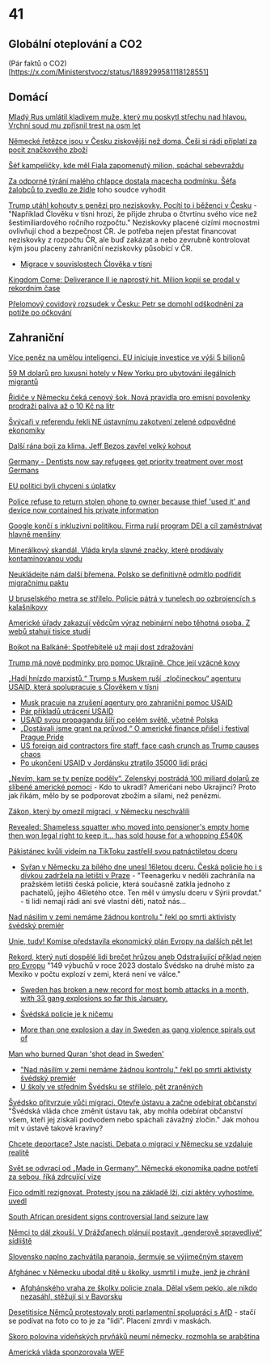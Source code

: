 # 41

## Globální oteplování a CO2

(Pár faktů o CO2)[https://x.com/Ministerstvocz/status/1889299581118128551]

## Domácí 

[Mladý Rus umlátil kladivem muže, který mu poskytl střechu nad hlavou. Vrchní soud mu zpřísnil trest na osm let](https://www.novinky.cz/clanek/krimi-mlady-rus-umlatil-kladivem-muze-ktery-mu-poskytl-strechu-nad-hlavou-vrchni-soud-mu-zprisnil-trest-na-osm-let-40508541)

[Německé řetězce jsou v Česku ziskovější než doma, Češi si rádi připlatí za pocit značkového zboží](https://www.novinky.cz/clanek/ekonomika-nemecke-retezce-jsou-v-cesku-ziskovejsi-nez-doma-40508076)

[Šéf kampeličky, kde měl Fiala zapomenutý milion, spáchal sebevraždu](https://www.novinky.cz/clanek/domaci-sef-kampelicky-kde-mel-fiala-zapomenuty-milion-spachal-sebevrazdu-40475445)

[Za odporné týrání malého chlapce dostala macecha podmínku. Šéfa žalobců to zvedlo ze židle](https://www.novinky.cz/clanek/krimi-zabaleny-v-pytli-s-roubikem-v-puse-podminku-za-perverzni-tyrani-ditete-chce-zvratit-sef-zalobcu-40507987) toho soudce vyhodit

[Trump utáhl kohouty s penězi pro neziskovky. Pocítí to i běženci v Česku](https://www.idnes.cz/zpravy/domaci/ceske-neziskovky-prijdou-o-penize-kvuli-rozhodnuti-trumpa.A250201_837916_domaci_jan) - "Například Člověku v tísni hrozí, že přijde zhruba o čtvrtinu svého více než šestimiliardového ročního rozpočtu." Neziskovky placené cizími mocnostmi ovlivňují chod a bezpečnost ČR. Je potřeba nejen přestat financovat neziskovky z rozpočtu ČR, ale buď zakázat a nebo zevrubně kontrolovat kým jsou placeny zahraniční neziskovky působící v ČR.
 * [Migrace v souvislostech Člověka v tísni](https://metropolevsech.eu/cs/news/migrace-v-souvislostech-cloveka-v-tisni/)

[Kingdom Come: Deliverance II je naprostý hit. Milion kopií se prodal v rekordním čase](https://www.novinky.cz/clanek/internet-a-pc-hry-a-herni-systemy-kingdom-come-deliverance-ii-je-naprosty-hit-milion-kopii-se-prodal-v-rekordnim-case-40507870)

[Přelomový covidový rozsudek v Česku: Petr se domohl odškodnění za potíže po očkování](https://cnn.iprima.cz/prelomovy-rozsudek-v-praze-muz-ma-dostat-odskodneni-za-potize-po-ockovani-proti-covidu-465410)


## Zahraniční

[Více peněz na umělou inteligenci. EU iniciuje investice ve výši 5 bilionů](https://www.novinky.cz/clanek/ekonomika-vice-penez-na-umelou-inteligenci-eu-iniciuje-investice-ve-vysi-5-bilionu-40508544)

[59 M dolarů pro luxusní hotely v New Yorku pro ubytování ilegálních migrantů](https://x.com/elonmusk/status/1888891512303263815)

[Řidiče v Německu čeká cenový šok. Nová pravidla pro emisní povolenky prodraží paliva až o 10 Kč na litr ](https://www.echo24.cz/a/HFLFQ/zpravy-svet-nemecko-ridici-cenovy-sok-pravidla-emise-povolenky-paliva-cena-10-kc-litr)

[Švýcaři v referendu řekli NE ústavnímu zakotvení zelené odpovědné ekonomiky ](https://www.echo24.cz/a/HbcfR/zpravy-svet-svycarsko-v-referendu-odmitlo-ekologicky-odpovednou-ekonomiku)

[Další rána boji za klima. Jeff Bezos zavřel velký kohout](https://www.parlamentnilisty.cz/arena/monitor/Dalsi-rana-boji-za-klima-Jeff-Bezos-zavrel-velky-kohout-769014)

[Germany - Dentists now say refugees get priority treatment over most Germans](https://x.com/RMXnews/status/1887822614350975458)

[EU politici byli chyceni s úplatky](https://x.com/Fidias0/status/1887818591841439792)

[Police refuse to return stolen phone to owner because thief 'used it' and device now contained his private information](https://www.lbc.co.uk/crime/police-refuse-to-return-stolen-phone-to-owner-because-thief-used-device/)

[Google končí s inkluzivní politikou. Firma ruší program DEI a cíl zaměstnávat hlavně menšiny](https://www.echo24.cz/a/HRgwV/zpravy-svet-google-konci-s-inkluzivni-politikou-firma-rusi-program-dei-a-cil-zamestnavat-hlavne-mensiny)

[Minerálkový skandál. Vláda kryla slavné značky, které prodávaly kontaminovanou vodu](https://www.echo24.cz/a/HV8eK/zpravy-svet-francie-kontaminovane-mineralky)

[Neukládejte nám další břemena. Polsko se definitivně odmítlo podřídit migračnímu paktu](https://www.novinky.cz/clanek/zahranicni-evropa-neukladejte-nam-dalsi-bremena-polsko-se-definitivne-odmitlo-podridit-migracnimu-paktu-40507730)

[U bruselského metra se střílelo. Policie pátrá v tunelech po ozbrojencích s kalašnikovy](https://www.novinky.cz/clanek/zahranicni-evropa-strelba-u-bruselskeho-metra-40507704)

[Americké úřady zakazují vědcům výraz nebinární nebo těhotná osoba. Z webů stahují tisíce studií](https://www.irozhlas.cz/zpravy-svet/americke-urady-zakazuji-vedcum-vyraz-nebinarni-nebo-tehotna-osoba-z-webu-stahuji_2502041101_mst)

[Bojkot na Balkáně: Spotřebitelé už mají dost zdražování](https://www.novinky.cz/clanek/ekonomika-bojkot-na-balkane-spotrebitele-uz-maji-dost-zdrazovani-40507554)

[Trump má nové podmínky pro pomoc Ukrajině. Chce její vzácné kovy](https://www.novinky.cz/clanek/zahranicni-trump-ma-nove-podminky-pro-pomoc-ukrajine-chce-jeji-vzacne-kovy-40507467)

[„Hadí hnízdo marxistů.“ Trump s Muskem ruší „zločineckou“ agenturu USAID, která spolupracuje s Člověkem v tísni ](https://www.echo24.cz/a/HcgRc/zpravy-svet-trump-vytahl-proti-neziskovkam-vcetne-clovek-v-tisni-hadi-hnizdo-marxistu)
 * [Musk pracuje na zrušení agentury pro zahraniční pomoc USAID](https://www.novinky.cz/clanek/zahranicni-amerika-musk-pracuje-na-zruseni-agentury-pro-zahranicni-pomoc-usaid-40507356)
 * [Pár příkladů utrácení USAID](https://x.com/libsoftiktok/status/1886523478746017817)
 * [USAID svou propagandu šíří po celém světě, včetně Polska](https://x.com/captivedreamer7/status/1887166087873380704)
 * [„Dostávali jsme grant na průvod.“ O americké finance přišel i festival Prague Pride](https://denikn.cz/1645266/dostavali-jsme-grant-na-pruvod-o-americke-finance-prijde-i-festival-prague-pride/)
 * [US foreign aid contractors fire staff, face cash crunch as Trump causes chaos](https://www.reuters.com/world/us/usaid-contractors-fire-staff-face-cash-crunch-trump-causes-chaos-aid-world-2025-02-04/)
 * [Po ukončení USAID v Jordánsku ztratilo 35000 lidí práci](https://x.com/TheQuartering/status/1888989482176684399)

[„Nevím, kam se ty peníze poděly“. Zelenskyj postrádá 100 miliard dolarů ze slíbené americké pomoci](https://www.novinky.cz/clanek/valka-na-ukrajine-nevim-kam-se-ty-penize-podely-zelenskyj-postrada-100-miliard-dolaru-ze-slibene-americke-pomoci-40507310) - Kdo to ukradl? Američani nebo Ukrajinci? Proto jak říkám, mělo by se podporovat zbožím a silami, než penězmi.

[Zákon, který by omezil migraci, v Německu neschválili](https://www.novinky.cz/clanek/zahranicni-evropa-zakon-ktery-by-omezil-migraci-v-nemecku-neschvalili-40507187)

[Revealed: Shameless squatter who moved into pensioner's empty home then won legal right to keep it... has sold house for a whopping £540K](https://www.dailymail.co.uk/news/article-12809015/Squatter-moved-home-won-legal-right-sells.html)

[Pákistánec kvůli videím na TikToku zastřelil svou patnáctiletou dceru](https://www.novinky.cz/clanek/zahranicni-svet-pakistanec-kvuli-videim-na-tiktoku-zastrelil-svou-patnactiletou-dceru-40506819#dop_ab_variant=0&dop_id=40506819&dop_req_id=yEcfaevJdOy-202501310932&dop_source_zone_name=novinky.web.nexttoart)
 * [Syřan v Německu za bílého dne unesl 16letou dceru. Česká policie ho i s dívkou zadržela na letišti v Praze](https://www.novinky.cz/clanek/zahranicni-syran-v-nemecku-za-bileho-dne-unesl-16letou-dceru-ceska-policie-ho-i-s-divkou-zadrzela-na-letisti-v-praze-40507398) - "Teenagerku v neděli zachránila na pražském letišti česká policie, která současně zatkla jednoho z pachatelů, jejího 46letého otce. Ten měl v úmyslu dceru v Sýrii provdat." - ti lidi nemají rádi ani své vlastní děti, natož nás...

[Nad násilím v zemi nemáme žádnou kontrolu," řekl po smrti aktivisty švédský premiér](https://zpravy.aktualne.cz/zahranici/nad-nasilim-v-zemi-nemame-zadnou-kontrolu-rekl-po-smrti-akti/r~5d6041dedfdd11ef80bfac1f6b220ee8/)

[Unie, tudy! Komise představila ekonomický plán Evropy na dalších pět let](https://www.seznamzpravy.cz/clanek/ekonomika-byznys-trendy-analyzy-unie-tudy-komise-predstavila-ekonomicky-plan-pro-eu-na-dalsich-pet-let-269043)

[Rekord, který nutí dospělé lidi brečet hrůzou aneb Odstrašující příklad nejen pro Evropu](https://www.forum24.cz/rekord-ktery-nuti-dospele-lidi-brecet-hruzou-aneb-odstrasujici-priklad-nejen-pro-evropu) "149 výbuchů v roce 2023 dostalo Švédsko na druhé místo za Mexiko v počtu explozí v zemi, která není ve válce."
 * [Sweden has broken a new record for most bomb attacks in a month, with 33 gang explosions so far this January.](https://x.com/visegrad24/status/1885087504539218100)
 * [Švédská policie je k ničemu](https://x.com/BGatesIsaPyscho/status/1886773606660612359)

 * [More than one explosion a day in Sweden as gang violence spirals out of ](controlhttps://rmx.news/article/more-than-one-explosion-a-day-in-sweden-as-gang-violence-spirals-out-of-control/)

[Man who burned Quran 'shot dead in Sweden'](https://www.bbc.com/news/articles/cpdx2wqpg7zo)
 * ["Nad násilím v zemi nemáme žádnou kontrolu," řekl po smrti aktivisty švédský premiér ](https://zpravy.aktualne.cz/zahranici/nad-nasilim-v-zemi-nemame-zadnou-kontrolu-rekl-po-smrti-akti/r~5d6041dedfdd11ef80bfac1f6b220ee8/)
 * [U školy ve středním Švédsku se střílelo, pět zraněných ](https://www.novinky.cz/clanek/zahranicni-evropa-strelba-u-svedske-skoly-40507564)

[Švédsko přitvrzuje vůči migraci. Otevře ústavu a začne odebírat občanství](https://www.idnes.cz/zpravy/zahranicni/svedsko-migrace-obcanstvi-cestny-zivot-ustava-zmeny.A250116_092719_zahranicni_kha) "Švédská vláda chce změnit ústavu tak, aby mohla odebírat občanství všem, kteří jej získali podvodem nebo spáchali závažný zločin." Jak mohou mít v ústavě takové kraviny?

[Chcete deportace? Jste nacisti. Debata o migraci v Německu se vzdaluje realitě](https://www.idnes.cz/zpravy/zahranicni/nemecko-nelegalni-migrace-cdu-afd-friedrich-merz-volby.A250127_192711_zahranicni_ceve?zdroj=sph_hp)
 
[Svět se odvrací od „Made in Germany“. Německá ekonomika padne potřetí za sebou, říká zdrcující vize ](https://www.echo24.cz/a/H3htn/zpravy-ekonomika-nemecko-prumysl-recese-cla-trump-hluboka-krize)

[Fico odmítl rezignovat. Protesty jsou na základě lží, cizí aktéry vyhostíme, uvedl](https://www.idnes.cz/zpravy/zahranicni/slovensko-fico-demonstrace-reakce.A250125_125614_zahranicni_idh)

[South African president signs controversial land seizure law](https://www.bbc.com/news/articles/cvg9w4n6gp5o)

[Němci to dál zkouší. V Drážďanech plánují postavit „genderově spravedlivé“ sídliště](https://www.echo24.cz/a/HRVMh/zpravy-domov-drazdany-postavi-genderove-spravedlivou-ctvrt)

[Slovensko naplno zachvátila paranoia, šermuje se výjimečným stavem](https://www.novinky.cz/clanek/zahranicni-evropa-vyjimecny-stav-zatim-nevyhlasime-rika-pellegrini-kvuli-prevratu-kterym-strasi-fico-40505894)

[Afghánec v Německu ubodal dítě u školky, usmrtil i muže, jenž je chránil](https://www.idnes.cz/zpravy/zahranicni/nemecko-utok-aschaffenburgu-afghanistan-park-batole.A250122_152613_zahranicni_jhr?zdroj=cxrecs#cxrecs_s)
 * [Afghánského vraha ze školky policie znala. Dělal všem peklo, ale nikdo nezasáhl, stěžují si v Bavorsku](https://www.novinky.cz/clanek/zahranicni-evropa-afghanskeho-vraha-ze-skolky-policie-znala-delal-vsem-peklo-ale-nikdo-nezasahl-stezuji-si-v-bavorsku-40505869)

[Desetitisíce Němců protestovaly proti parlamentní spolupráci s AfD](https://www.novinky.cz/clanek/zahranicni-evropa-desetitisice-nemcu-protestovaly-proti-parlamentni-spolupraci-s-afd-40507236) - stačí se podívat na foto co to je za "lidi". Placení zmrdi v maskách.

[Skoro polovina vídeňských prvňáků neumí německy, rozmohla se arabština](https://www.idnes.cz/zpravy/zahranicni/rakousko-nemcina-arabstina-turectina-skolstvi-prvnacci.A250122_143531_zahranicni_jhr)

[Americká vláda sponzorovala WEF](https://x.com/KanekoaTheGreat/status/1887261736618893636)
